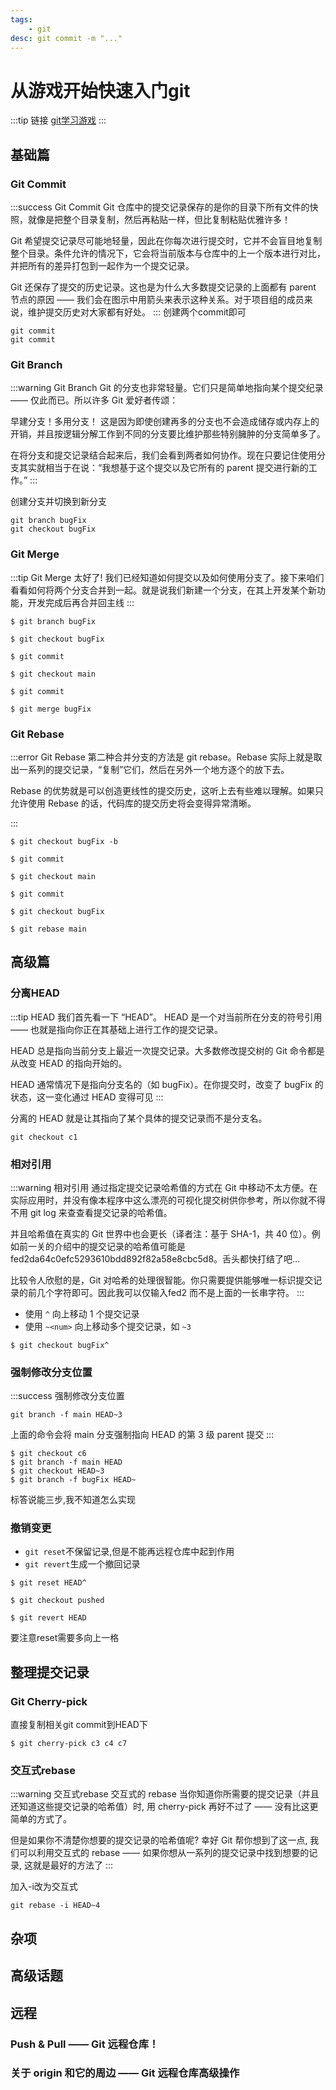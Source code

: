 ```yaml
---
tags: 
    - git
desc: git commit -m "..."
---
```


# 从游戏开始快速入门git

:::tip 链接
[git学习游戏](https://learngitbranching.js.org/)
:::

## 基础篇
###  Git Commit
:::success Git Commit
Git 仓库中的提交记录保存的是你的目录下所有文件的快照，就像是把整个目录复制，然后再粘贴一样，但比复制粘贴优雅许多！

Git 希望提交记录尽可能地轻量，因此在你每次进行提交时，它并不会盲目地复制整个目录。条件允许的情况下，它会将当前版本与仓库中的上一个版本进行对比，并把所有的差异打包到一起作为一个提交记录。

Git 还保存了提交的历史记录。这也是为什么大多数提交记录的上面都有 parent 节点的原因 —— 我们会在图示中用箭头来表示这种关系。对于项目组的成员来说，维护提交历史对大家都有好处。
:::
创建两个commit即可
```shell
git commit
git commit
```
### Git Branch
:::warning Git Branch
Git 的分支也非常轻量。它们只是简单地指向某个提交纪录 —— 仅此而已。所以许多 Git 爱好者传颂：

早建分支！多用分支！
这是因为即使创建再多的分支也不会造成储存或内存上的开销，并且按逻辑分解工作到不同的分支要比维护那些特别臃肿的分支简单多了。

在将分支和提交记录结合起来后，我们会看到两者如何协作。现在只要记住使用分支其实就相当于在说：“我想基于这个提交以及它所有的 parent 提交进行新的工作。”
:::

创建分支并切换到新分支
```shell
git branch bugFix
git checkout bugFix
```

### Git Merge
:::tip Git Merge
太好了! 我们已经知道如何提交以及如何使用分支了。接下来咱们看看如何将两个分支合并到一起。就是说我们新建一个分支，在其上开发某个新功能，开发完成后再合并回主线
:::
```shell
$ git branch bugFix

$ git checkout bugFix

$ git commit

$ git checkout main

$ git commit

$ git merge bugFix
```

### Git Rebase
:::error Git Rebase
第二种合并分支的方法是 git rebase。Rebase 实际上就是取出一系列的提交记录，“复制”它们，然后在另外一个地方逐个的放下去。

Rebase 的优势就是可以创造更线性的提交历史，这听上去有些难以理解。如果只允许使用 Rebase 的话，代码库的提交历史将会变得异常清晰。

:::

```shell
$ git checkout bugFix -b

$ git commit

$ git checkout main

$ git commit

$ git checkout bugFix

$ git rebase main
```



## 高级篇

### 分离HEAD
:::tip HEAD
我们首先看一下 “HEAD”。 HEAD 是一个对当前所在分支的符号引用 —— 也就是指向你正在其基础上进行工作的提交记录。

HEAD 总是指向当前分支上最近一次提交记录。大多数修改提交树的 Git 命令都是从改变 HEAD 的指向开始的。

HEAD 通常情况下是指向分支名的（如 bugFix）。在你提交时，改变了 bugFix 的状态，这一变化通过 HEAD 变得可见
:::

分离的 HEAD 就是让其指向了某个具体的提交记录而不是分支名。

```shell
git checkout c1
```

### 相对引用
:::warning 相对引用 
通过指定提交记录哈希值的方式在 Git 中移动不太方便。在实际应用时，并没有像本程序中这么漂亮的可视化提交树供你参考，所以你就不得不用 git log 来查查看提交记录的哈希值。

并且哈希值在真实的 Git 世界中也会更长（译者注：基于 SHA-1，共 40 位）。例如前一关的介绍中的提交记录的哈希值可能是 fed2da64c0efc5293610bdd892f82a58e8cbc5d8。舌头都快打结了吧...

比较令人欣慰的是，Git 对哈希的处理很智能。你只需要提供能够唯一标识提交记录的前几个字符即可。因此我可以仅输入fed2 而不是上面的一长串字符。
:::

- 使用 `^` 向上移动 1 个提交记录
- 使用 `~<num>` 向上移动多个提交记录，如 `~3`

```shell
$ git checkout bugFix^
```

### 强制修改分支位置 
:::success 强制修改分支位置 
```shell
git branch -f main HEAD~3
```
上面的命令会将 main 分支强制指向 HEAD 的第 3 级 parent 提交
:::

```shell
$ git checkout c6
$ git branch -f main HEAD
$ git checkout HEAD~3
$ git branch -f bugFix HEAD~
```

标答说能三步,我不知道怎么实现

### 撤销变更
- `git reset`不保留记录,但是不能再远程仓库中起到作用
- `git revert`生成一个撤回记录

```shell
$ git reset HEAD^

$ git checkout pushed

$ git revert HEAD
```

要注意reset需要多向上一格

## 整理提交记录
### Git Cherry-pick
直接复制相关git commit到HEAD下
```shell
$ git cherry-pick c3 c4 c7
```
### 交互式rebase
:::warning 交互式rebase
交互式的 rebase
当你知道你所需要的提交记录（并且还知道这些提交记录的哈希值）时, 用 cherry-pick 再好不过了 —— 没有比这更简单的方式了。

但是如果你不清楚你想要的提交记录的哈希值呢? 幸好 Git 帮你想到了这一点, 我们可以利用交互式的 rebase —— 如果你想从一系列的提交记录中找到想要的记录, 这就是最好的方法了
:::

加入-i改为交互式

```shell
git rebase -i HEAD~4
```

## 杂项

## 高级话题


## 远程

### Push & Pull —— Git 远程仓库！

### 关于 origin 和它的周边 —— Git 远程仓库高级操作
